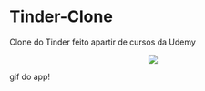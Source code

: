 # Tinder-Clone
Clone do Tinder feito apartir de cursos da Udemy

<p align="center">
    <img windth="470" src="Tinder/Assets.xcassets/ezgif.com-gif-maker.gif">

gif do app! 
